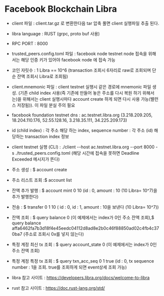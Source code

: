 # Facebook Blockchain Libra
- client 파일 : client.tar.gz 로 변환한다음 tar 압축 풀면 client 실행파일 추출 된다.
- libra language : RUST (grpc, proto buf 사용)
- RPC PORT : 8000
- trusted_peers.config.toml 파일 : facebook node testnet node 접속을 위해서는 해당 인증 키가 있어야 facebook node 에 접속 가능
- 코인 자릿수 : 1 Libra == 10^6 (transaction 조회시 6자리로 raw로 조회되며 단순 잔액 조회시 Libra로 조회됨)
- client.mnemonic 파일 : client testnet 실행시 같은 경로에 mnemonic 파일 생성. (기존 child index 사용(즉 기존에 만들어 놓은 주소를 다시 복원 하기 위해서는)을 위해서는 client 실행시마다 account create 하게 되면 다시 사용 가능(밸런스 저장됨)). 이 파일 분실 주의 필요
- facebook foundation testnet dns : ac.testnet.libra.org (3.218.209.205, 18.204.110.176, 52.55.128.16, 3.218.35.111, 34.225.209.173)
- id (child index) : 각 주소 해당 하는 index, sequence number : 각 주소 (id) 해당하는 transaction index 정보
- client testnet 실행 (CLI) : ./client --host ac.testnet.libra.org --port 8000 -s ./trusted_peers.config.toml (해당 시간에 접속을 못하면       Deadline Exceeded 메시지가 뜬다)
- 주소 생성 : $ account create
- 주소 리스트 조회 :$ account list
- 잔액 추가 발행 : $ account mint 0 10 (id : 0, amount : 10  (10 Libra= 10^7)을 추가 발행한다)
- 전송 : $ transfer 0 1 10 ( id : 0, id : 1, amount : 10을 보낸다 (10 Libra= 10^7))
- 잔액 조회 : $ query balance 0 (이 예제에서는 index가 0인 주소 잔액 조회),$ query balance affa6462fa7b3d18f4e45eedc04112d8ad8e2b0c46f88850ad02c4fb4c370ba7 (주소로 조회시 0x를 넣지 않는다)
- 특정 계정 최신 tx 조회 : $ query account_state 0 (이 예제에서는 index가 0인 주소 잔액 조회)
- 특정 계정 특정 tx 조회 : $ query txn_acc_seq 0 1 true (id : 0, tx sequence number : 1을 조회. true를 조회하게 되면 event상세 조회 가능)

- libra 참고 사이트 : https://developers.libra.org/docs/welcome-to-libra
- rust 참고 사이트 : https://doc.rust-lang.org/std/
